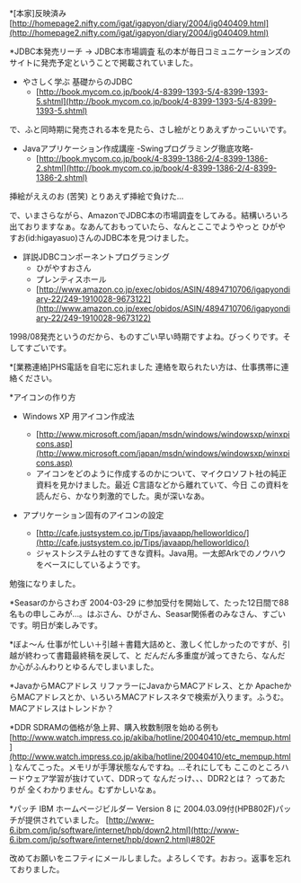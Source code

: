 *[本家]反映済み
[http://homepage2.nifty.com/igat/igapyon/diary/2004/ig040409.html](http://homepage2.nifty.com/igat/igapyon/diary/2004/ig040409.html)

*JDBC本発売リーチ → JDBC本市場調査
私の本が毎日コミュニケーションズのサイトに発売予定ということで掲載されていました。

* やさしく学ぶ 基礎からのJDBC
  * [http://book.mycom.co.jp/book/4-8399-1393-5/4-8399-1393-5.shtml](http://book.mycom.co.jp/book/4-8399-1393-5/4-8399-1393-5.shtml)


で、ふと同時期に発売される本を見たら、さし絵がとりあえずかっこいいです。

* Javaアプリケーション作成講座 -Swingプログラミング徹底攻略-
  * [http://book.mycom.co.jp/book/4-8399-1386-2/4-8399-1386-2.shtml](http://book.mycom.co.jp/book/4-8399-1386-2/4-8399-1386-2.shtml)

挿絵がええのお (苦笑) とりあえず挿絵で負けた…

で、いまさらながら、AmazonでJDBC本の市場調査をしてみる。結構いろいろ出ておりますなぁ。なあんておもっていたら、なんとここでようやっと ひがやすお(id:higayasuo)さんのJDBC本を見つけました。

* 詳説JDBCコンポーネントプログラミング
  * ひがやすおさん
  * プレンティスホール
  * [http://www.amazon.co.jp/exec/obidos/ASIN/4894710706/igapyondiary-22/249-1910028-9673122](http://www.amazon.co.jp/exec/obidos/ASIN/4894710706/igapyondiary-22/249-1910028-9673122)

1998/08発売というのだから、ものすごい早い時期ですよね。びっくりです。そしてすごいです。



*[業務連絡]PHS電話を自宅に忘れました
連絡を取られたい方は、仕事携帯に連絡ください。

*アイコンの作り方

* Windows XP 用アイコン作成法
  * [http://www.microsoft.com/japan/msdn/windows/windowsxp/winxpicons.asp](http://www.microsoft.com/japan/msdn/windows/windowsxp/winxpicons.asp)
  * アイコンをどのように作成するのかについて、マイクロソフト社の純正資料を見かけました。最近 C言語などから離れていて、今日 この資料を読んだら、かなり刺激的でした。奥が深いなあ。



* アプリケーション固有のアイコンの設定
  * [http://cafe.justsystem.co.jp/Tips/javaapp/helloworldico/](http://cafe.justsystem.co.jp/Tips/javaapp/helloworldico/)
  * ジャストシステム社のすてきな資料。Java用。一太郎Arkでのノウハウをベースにしているようです。

勉強になりました。

*Seasarのからさわぎ
2004-03-29 に参加受付を開始して、たった12日間で88名もの申しこみが…。はぶさん、ひがさん、Seasar関係者のみなさん、すごいです。明日が楽しみです。

*ぼよ～ん
仕事が忙しい＋引越＋書籍大詰めと、激しく忙しかったのですが、引越が終わって書籍最終稿を戻して、と だんだん多重度が減ってきたら、なんだか心がふんわりとゆるんでしまいました。

*JavaからMACアドレス
リファラーにJavaからMACアドレス、とか ApacheからMACアドレスとか、いろいろMACアドレスネタで検索が入ります。ふうむ。MACアドレスはトレンドか？

*DDR SDRAMの価格が急上昇、購入枚数制限を始める例も 
[http://www.watch.impress.co.jp/akiba/hotline/20040410/etc_mempup.html](http://www.watch.impress.co.jp/akiba/hotline/20040410/etc_mempup.html)
なんてこった。メモリが手薄状態なんですね。…それにしても ここのところハードウェア学習が抜けていて、DDRって なんだっけ、、、DDR2とは？ ってあたりが 全くわかりません。むずかしいなぁ。

*パッチ
IBM ホームページビルダー Version 8 に 2004.03.09付(HPB802F)パッチが提供されていました。
[http://www-6.ibm.com/jp/software/internet/hpb/down2.html](http://www-6.ibm.com/jp/software/internet/hpb/down2.html)#802F

改めてお願いをニフティにメールしました。よろしくです。おおっ。返事を忘れておりました。
